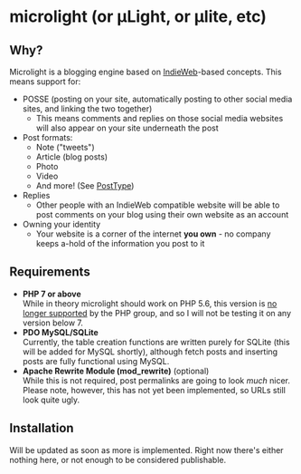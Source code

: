 # microlight (or µLight, or µlite, etc)

## Why?

Microlight is a blogging engine based on [IndieWeb](https://indieweb.org)-based
concepts. This means support for:

* POSSE (posting on your site, automatically posting to other social media
  sites, and linking the two together)
	* This means comments and replies on those social media websites will
	  also appear on your site underneath the post
* Post formats:
	* Note ("tweets")
	* Article (blog posts)
	* Photo
	* Video
	* And more! (See [PostType](https://indieweb.org/Category:PostType))
* Replies
	* Other people with an IndieWeb compatible website will be able to
	  post comments on your blog using their own website as an account
* Owning your identity
	* Your website is a corner of the internet **you own** - no company
	  keeps a-hold of the information you post to it

## Requirements

* **PHP 7 or above**  
  While in theory microlight should work on PHP 5.6, this version is
  [no longer supported](https://secure.php.net/supported-versions.php) by the
  PHP group, and so I will not be testing it on any version below 7.
* **PDO MySQL/SQLite**  
  Currently, the table creation functions are written purely for SQLite (this
  will be added for MySQL shortly), although fetch posts and inserting posts
  are fully functional using MySQL.
* **Apache Rewrite Module (mod_rewrite)** (optional)  
  While this is not required, post permalinks are going to look *much* nicer.  
  Please note, however, this has not yet been implemented, so URLs still look
  quite ugly.

## Installation

Will be updated as soon as more is implemented. Right now there's either nothing
here, or not enough to be considered publishable.
